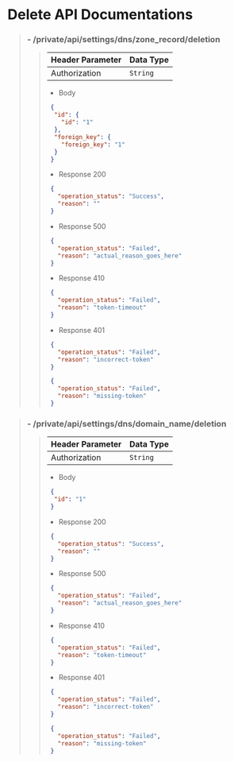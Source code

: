 # Delete API Documentations

> ### - /private/api/settings/dns/zone_record/deletion
>>
>> | Header Parameter | Data Type |
>> | ---------------- | --------- |
>> | Authorization    | `String`  |
>> 
>>  - Body
>> ```json
>>  {
>>   "id": {
>>     "id": "1"
>>   },
>>   "foreign_key": {
>>     "foreign_key": "1"
>>   }
>>  }
>> ```
>>
>> - Response 200 
>> ```json
>>  {
>>    "operation_status": "Success",
>>    "reason": ""
>>  }
>> ``` 
>> - Response 500 
>> ```json
>>  {
>>    "operation_status": "Failed",
>>    "reason": "actual_reason_goes_here"
>>  }
>> ``` 
>> - Response 410 
>> ```json
>>  {
>>    "operation_status": "Failed",
>>    "reason": "token-timeout"
>>  }
>> ```
>> - Response 401 
>> ```json
>>  {
>>    "operation_status": "Failed",
>>    "reason": "incorrect-token"
>>  }
>> ```
>> ```json
>>  {
>>    "operation_status": "Failed",
>>    "reason": "missing-token"
>>  }
>> ```

> ### - /private/api/settings/dns/domain_name/deletion
>>
>> | Header Parameter | Data Type |
>> | ---------------- | --------- |
>> | Authorization    | `String`  |
>> 
>>  - Body
>> ```json
>>  {
>>   "id": "1"
>>  }
>> ```
>>
>> - Response 200 
>> ```json
>>  {
>>    "operation_status": "Success",
>>    "reason": ""
>>  }
>> ``` 
>> - Response 500 
>> ```json
>>  {
>>    "operation_status": "Failed",
>>    "reason": "actual_reason_goes_here"
>>  }
>> ``` 
>> - Response 410 
>> ```json
>>  {
>>    "operation_status": "Failed",
>>    "reason": "token-timeout"
>>  }
>> ```
>> - Response 401 
>> ```json
>>  {
>>    "operation_status": "Failed",
>>    "reason": "incorrect-token"
>>  }
>> ```
>> ```json
>>  {
>>    "operation_status": "Failed",
>>    "reason": "missing-token"
>>  }
>> ```